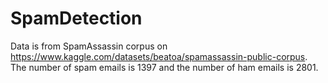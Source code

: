 # SpamDetection
Data is from SpamAssassin corpus on https://www.kaggle.com/datasets/beatoa/spamassassin-public-corpus.
The number of spam emails is 1397 and the number of ham emails is 2801.
